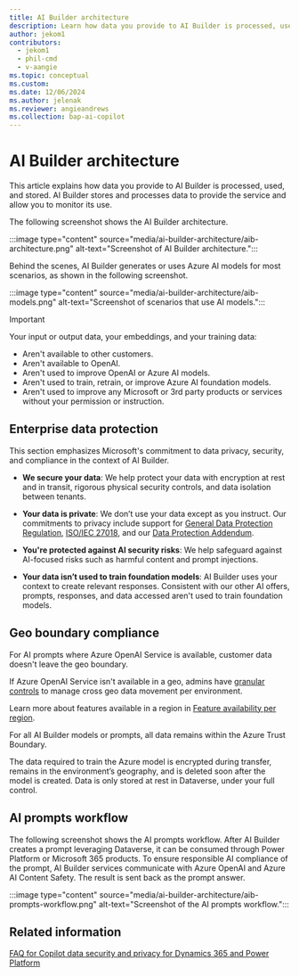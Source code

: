 ```yaml
---
title: AI Builder architecture
description: Learn how data you provide to AI Builder is processed, used, and stored.
author: jekom1
contributors: 
  - jekom1
  - phil-cmd
  - v-aangie
ms.topic: conceptual
ms.custom: 
ms.date: 12/06/2024
ms.author: jelenak
ms.reviewer: angieandrews
ms.collection: bap-ai-copilot
---
```


# AI Builder architecture

This article explains how data you provide to AI Builder is processed, used, and stored. AI Builder stores and processes data to provide the service and allow you to monitor its use.

The following screenshot shows the AI Builder architecture.

:::image type="content" source="media/ai-builder-architecture/aib-architecture.png" alt-text="Screenshot of AI Builder architecture.":::

Behind the scenes, AI Builder generates or uses Azure AI models for most scenarios, as shown in the following screenshot.

:::image type="content" source="media/ai-builder-architecture/aib-models.png" alt-text="Screenshot of scenarios that use AI models.":::

> [!IMPORTANT]
> Your input or output data, your embeddings, and your training data:
>
> - Aren't available to other customers.
> - Aren't available to OpenAI.
> - Aren't used to improve OpenAI or Azure AI models.
> - Aren't used to train, retrain, or improve Azure AI foundation models.
> - Aren't used to improve any Microsoft or 3rd party products or services without your permission or instruction.

## Enterprise data protection

This section emphasizes Microsoft's commitment to data privacy, security, and compliance in the context of AI Builder.

- **We secure your data**: We help protect your data with encryption at rest and in transit, rigorous physical security controls, and data isolation between tenants.​

- **Your data is private**: We don’t use your data except as you instruct. Our commitments to privacy include support for [General Data Protection Regulation](/compliance/regulatory/gdpr), [ISO/IEC 27018](/compliance/regulatory/offering-ISO-27018), and our [Data Protection Addendum](https://www.microsoft.com/licensing/docs/view/Microsoft-Products-and-Services-Data-Protection-Addendum-DPA).​

- **You're protected against AI security risks**: We help safeguard against AI-focused risks such as harmful content and prompt injections.​

- **Your data isn’t used to train foundation models**: AI Builder uses your context to create relevant responses. Consistent with our other AI offers, prompts, responses, and data accessed aren't used to train foundation models.​

## Geo boundary compliance

For AI prompts where Azure OpenAI Service is available, customer data doesn't leave the geo boundary.​

If Azure OpenAI Service isn't available in a geo, admins have [granular controls](/power-platform/admin/geographical-availability-copilot#enable-data-movement-across-regions) to manage cross geo data movement per environment.​

Learn more about features available in a region in [Feature availability per region](availability-region.md).

For all AI Builder models or prompts, all data remains within the Azure Trust Boundary.

The data required to train the Azure model is encrypted during transfer, remains in the environment’s geography, and is deleted soon after the model is created. Data is only stored at rest in Dataverse, under your full control.

## AI prompts workflow

The following screenshot shows the AI prompts workflow. After AI Builder creates a prompt leveraging Dataverse, it can be consumed through Power Platform or Microsoft 365 products. To ensure responsible AI compliance of the prompt, AI Builder services communicate with Azure OpenAI and Azure AI Content Safety. The result is sent back as the prompt answer.

:::image type="content" source="media/ai-builder-architecture/aib-prompts-workflow.png" alt-text="Screenshot of the AI prompts workflow.":::

## Related information

[FAQ for Copilot data security and privacy for Dynamics 365 and Power Platform](/power-platform/faqs-copilot-data-security-privacy)
